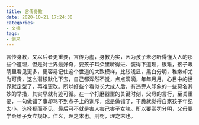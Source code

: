```yaml
---
title: 言传身教
date: 2020-10-21 17:24:30
categories: 
- 文摘
tags:
- 剑来
---
```

言传身教，又以后者更重要，言传为虚，身教为实，因为孩子未必听得懂大人的那些个道理，但是对世界最好奇，要孩子耳朵里听得进、装得下道理，很难，孩子眼睛里看见更多，更容易记住这个世道的大致模样，比较浅显，黑白分明，稚嫩却尤为可贵，这么潜移默化下去，自己都浑然不觉，点点滴滴，年年月月，心目中的世界就定型了，再难更改。所以好些个看似长大成人后，有违旁人印象的一些莫名其妙的举措，其实早就有迹可循。在一个打磨器型的关键时刻，父母的言行，至关重要，一句做错了事却骂不到点子上的训斥，或是做错了，干脆就觉得自家孩子年纪太小，选择视而不见，最后可不就是害人害己害子女嘛。所以要赏罚分明，父母要学会给子女立规矩。仁义，理之本也。刑罚，理之末也。